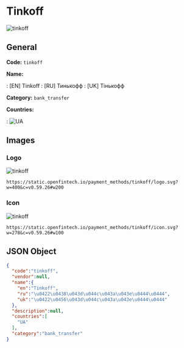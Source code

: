 
# Tinkoff 
![tinkoff](https://static.openfintech.io/payment_methods/tinkoff/logo.svg?w=400&c=v0.59.26#w200)  

## General 
**Code:** `tinkoff` 
 
**Name:** 
 
:	[EN] Tinkoff 
:	[RU] Тинькофф 
:	[UK] Тінькофф 
 
**Category:** `bank_transfer` 
 
**Countries:** 
 
:	![UA](https://cdnjs.cloudflare.com/ajax/libs/flag-icon-css/3.3.0/flags/4x3/ua.svg#w24)  

## Images 

### Logo 
![tinkoff](https://static.openfintech.io/payment_methods/tinkoff/logo.svg?w=400&c=v0.59.26#w200)  

```
https://static.openfintech.io/payment_methods/tinkoff/logo.svg?w=400&c=v0.59.26#w200
```  

### Icon 
![tinkoff](https://static.openfintech.io/payment_methods/tinkoff/icon.svg?w=278&c=v0.59.26#w100)  

```
https://static.openfintech.io/payment_methods/tinkoff/icon.svg?w=278&c=v0.59.26#w100
```  

## JSON Object 

```json
{
  "code":"tinkoff",
  "vendor":null,
  "name":{
    "en":"Tinkoff",
    "ru":"\u0422\u0438\u043d\u044c\u043a\u043e\u0444\u0444",
    "uk":"\u0422\u0456\u043d\u044c\u043a\u043e\u0444\u0444"
  },
  "description":null,
  "countries":[
    "UA"
  ],
  "category":"bank_transfer"
}
```  
